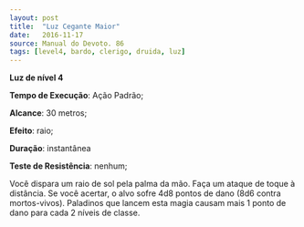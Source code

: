 ```yaml
---
layout: post
title:  "Luz Cegante Maior"
date:   2016-11-17
source: Manual do Devoto. 86
tags: [level4, bardo, clerigo, druida, luz]
---
```


**Luz de nível 4**

**Tempo de Execução**: Ação Padrão;

**Alcance**: 30 metros;

**Efeito**: raio;

**Duração**: instantânea

**Teste de Resistência**: nenhum;

Você dispara um raio de sol pela 
palma da mão. Faça um ataque de toque 
à distância. Se você acertar, o alvo sofre 
4d8 pontos de dano (8d6 contra mortos-vivos). Paladinos que lancem esta 
magia causam mais 1 ponto de dano 
para cada 2 níveis de classe.

